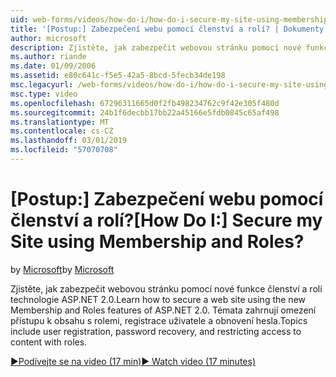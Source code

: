 ```yaml
---
uid: web-forms/videos/how-do-i/how-do-i-secure-my-site-using-membership-and-roles
title: '[Postup:] Zabezpečení webu pomocí členství a rolí? | Dokumenty Microsoft'
author: microsoft
description: Zjistěte, jak zabezpečit webovou stránku pomocí nové funkce členství a rolí technologie ASP.NET 2.0. Mezi témata patří, registrace uživatele, obnovení hesla a restricti...
ms.author: riande
ms.date: 01/09/2006
ms.assetid: e80c641c-f5e5-42a5-8bcd-5fecb34de198
msc.legacyurl: /web-forms/videos/how-do-i/how-do-i-secure-my-site-using-membership-and-roles
msc.type: video
ms.openlocfilehash: 67296311665d0f2fb498234762c9f42e305f480d
ms.sourcegitcommit: 24b1f6decbb17bb22a45166e5fdb0845c65af498
ms.translationtype: MT
ms.contentlocale: cs-CZ
ms.lasthandoff: 03/01/2019
ms.locfileid: "57070708"
---
```

<a name="how-do-i-secure-my-site-using-membership-and-roles"></a><span data-ttu-id="f6066-105">[Postup:] Zabezpečení webu pomocí členství a rolí?</span><span class="sxs-lookup"><span data-stu-id="f6066-105">[How Do I:] Secure my Site using Membership and Roles?</span></span>
====================
<span data-ttu-id="f6066-106">by [Microsoft](https://github.com/microsoft)</span><span class="sxs-lookup"><span data-stu-id="f6066-106">by [Microsoft](https://github.com/microsoft)</span></span>

<span data-ttu-id="f6066-107">Zjistěte, jak zabezpečit webovou stránku pomocí nové funkce členství a rolí technologie ASP.NET 2.0.</span><span class="sxs-lookup"><span data-stu-id="f6066-107">Learn how to secure a web site using the new Membership and Roles features of ASP.NET 2.0.</span></span> <span data-ttu-id="f6066-108">Témata zahrnují omezení přístupu k obsahu s rolemi, registrace uživatele a obnovení hesla.</span><span class="sxs-lookup"><span data-stu-id="f6066-108">Topics include user registration, password recovery, and restricting access to content with roles.</span></span>

[<span data-ttu-id="f6066-109">&#9654;Podívejte se na video (17 min)</span><span class="sxs-lookup"><span data-stu-id="f6066-109">&#9654; Watch video (17 minutes)</span></span>](https://channel9.msdn.com/Blogs/ASP-NET-Site-Videos/how-do-i-secure-my-site-using-membership-and-roles)
